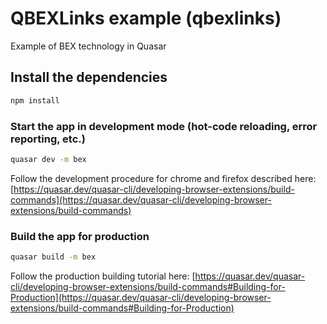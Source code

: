 # QBEXLinks example (qbexlinks)

Example of BEX technology in Quasar

## Install the dependencies
```bash
npm install
```

### Start the app in development mode (hot-code reloading, error reporting, etc.)
```bash
quasar dev -m bex
```

Follow the development procedure for chrome and firefox described here:
[https://quasar.dev/quasar-cli/developing-browser-extensions/build-commands](https://quasar.dev/quasar-cli/developing-browser-extensions/build-commands)

### Build the app for production
```bash
quasar build -m bex
```

Follow the production building tutorial here:
[https://quasar.dev/quasar-cli/developing-browser-extensions/build-commands#Building-for-Production](https://quasar.dev/quasar-cli/developing-browser-extensions/build-commands#Building-for-Production)
